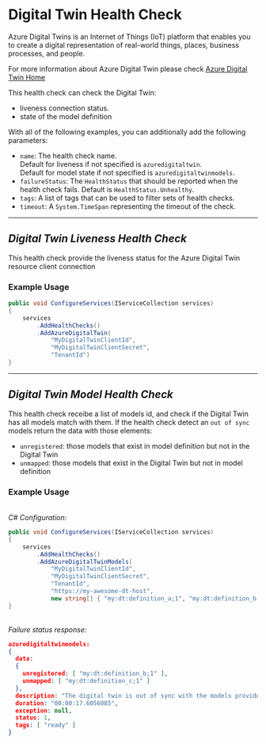 # **Digital Twin Health Check**

Azure Digital Twins is an Internet of Things (IoT) platform that enables you to create a digital representation of real-world things, places, business processes, and people.

For more information about Azure Digital Twin please check [Azure Digital Twin Home](https://azure.microsoft.com/en-us/services/digital-twins/)

This health check can check the Digital Twin:

- liveness connection status.
- state of the model definition

With all of the following examples, you can additionally add the following parameters:

- `name`: The health check name.
  <br/>Default for liveness if not specified is `azuredigitaltwin`.
  <br/>Default for model state if not specified is `azuredigitaltwinmodels`.
- `failureStatus`: The `HealthStatus` that should be reported when the health check fails. Default is `HealthStatus.Unhealthy`.
- `tags`: A list of tags that can be used to filter sets of health checks.
- `timeout`: A `System.TimeSpan` representing the timeout of the check.

---

## _Digital Twin Liveness Health Check_

This health check provide the liveness status for the Azure Digital Twin resource client connection

### Example Usage

```cs
public void ConfigureServices(IServiceCollection services)
{
    services
        .AddHealthChecks()
        .AddAzureDigitalTwin(
            "MyDigitalTwinClientId",
            "MyDigitalTwinClientSecret",
            "TenantId")
}
```

---

## _Digital Twin Model Health Check_

This health check receibe a list of models id, and check if the Digital Twin has all models match with them.
If the health check detect an `out of sync` models return the data with those elements:

- `unregistered`: those models that exist in model definition but not in the Digital Twin
- `unmapped`: those models that exist in the Digital Twin but not in model definition

### Example Usage

<br/>_C# Configuration:_

```cs
public void ConfigureServices(IServiceCollection services)
{
    services
        .AddHealthChecks()
        .AddAzureDigitalTwinModels(
            "MyDigitalTwinClientId",
            "MyDigitalTwinClientSecret",
            "TenantId",
            "https://my-awesome-dt-host",
            new string[] { "my:dt:definition_a;1", "my:dt:definition_b;1", "my:dt:definition_c;1" })
}
```

<br/>_Failure status response:_

```json
azuredigitaltwinmodels:
{
  data:
  {
    unregistered: [ "my:dt:definition_b;1" ],
    unmapped: [ "my:dt:definition_c;1" ]
  },
  description: "The digital twin is out of sync with the models provided",
  duration: "00:00:17.6056085",
  exception: null,
  status: 1,
  tags: [ "ready" ]
}
```
